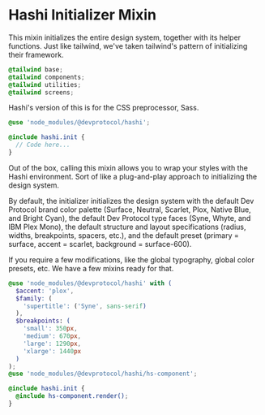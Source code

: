 # Hashi Initializer Mixin
This mixin initializes the entire design system, together with its helper functions. Just like tailwind, we've taken
tailwind's pattern of initializing their framework.

```css
@tailwind base;
@tailwind components;
@tailwind utilities;
@tailwind screens;
```

Hashi's version of this is for the CSS preprocessor, Sass.

```scss
@use 'node_modules/@devprotocol/hashi';

@include hashi.init {
  // Code here...
}
```

Out of the box, calling this mixin allows you to wrap your styles with the Hashi environment. Sort of like a
plug-and-play approach to initializing the design system.

By default, the initializer initializes the design system with the default Dev Protocol brand color palette (Surface,
Neutral, Scarlet, Plox, Native Blue, and Bright Cyan), the default Dev Protocol type faces (Syne, Whyte, and IBM Plex
Mono), the default structure and layout specifications (radius, widths, breakpoints, spacers, etc.), and the default
preset (primary = surface, accent = scarlet, background = surface-600).

If you require a few modifications, like the global typography, global color presets, etc. We have a few mixins ready
for that.

```scss
@use 'node_modules/@devprotocol/hashi' with (
  $accent: 'plox',
  $family: (
    'supertitle': ('Syne', sans-serif)
  ),
  $breakpoints: (
    'small': 350px,
    'medium': 670px,
    'large': 1290px,
    'xlarge': 1440px
  )
);
@use 'node_modules/@devprotocol/hashi/hs-component';

@include hashi.init {
  @include hs-component.render();
}
```